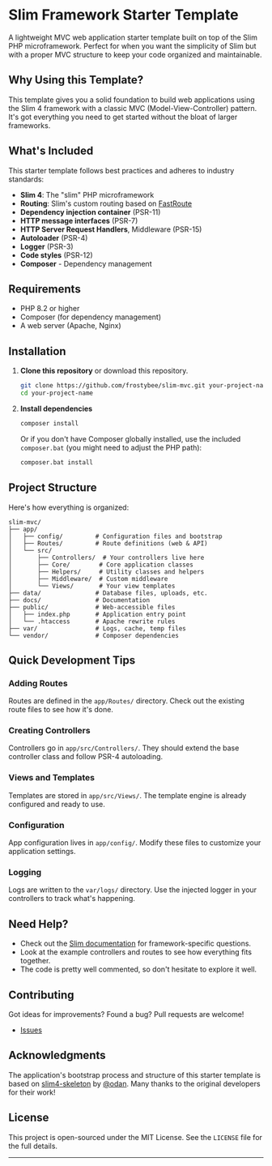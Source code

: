 # Slim Framework Starter Template

A lightweight MVC web application starter template built on top of the Slim PHP microframework. Perfect for when you want the simplicity of Slim but with a proper MVC structure to keep your code organized and maintainable.

## Why Using this Template?

This template gives you a solid foundation to build web applications using the Slim 4 framework with a classic MVC (Model-View-Controller) pattern. It's got everything you need to get started without the bloat of larger frameworks.

## What's Included

This starter template follows best practices and adheres to industry standards:

- **Slim 4**: The "slim" PHP microframework
- **Routing**: Slim's custom routing based on [FastRoute](https://github.com/nikic/FastRoute)
- **Dependency injection container** (PSR-11)
- **HTTP message interfaces** (PSR-7)
- **HTTP Server Request Handlers**, Middleware (PSR-15)
- **Autoloader** (PSR-4)
- **Logger** (PSR-3)
- **Code styles** (PSR-12)
- **Composer** - Dependency management

## Requirements

- PHP 8.2 or higher
- Composer (for dependency management)
- A web server (Apache, Nginx)

## Installation

1. **Clone this repository** or download this repository.
   ```bash
   git clone https://github.com/frostybee/slim-mvc.git your-project-name
   cd your-project-name
   ```

2. **Install dependencies**
   ```bash
   composer install
   ```
   
   Or if you don't have Composer globally installed, use the included `composer.bat` (you might need to adjust the PHP path):
   ```bash
   composer.bat install
   ```

## Project Structure

Here's how everything is organized:

```
slim-mvc/
├── app/
│   ├── config/         # Configuration files and bootstrap
│   ├── Routes/         # Route definitions (web & API)
│   └── src/
│       ├── Controllers/  # Your controllers live here 
│       ├── Core/        # Core application classes
│       ├── Helpers/     # Utility classes and helpers
│       ├── Middleware/  # Custom middleware
│       └── Views/       # Your view templates
├── data/               # Database files, uploads, etc.
├── docs/               # Documentation
├── public/             # Web-accessible files
│   ├── index.php       # Application entry point
│   └── .htaccess       # Apache rewrite rules
├── var/                # Logs, cache, temp files
└── vendor/             # Composer dependencies
```

## Quick Development Tips

### Adding Routes

Routes are defined in the `app/Routes/` directory. Check out the existing route files to see how it's done.

### Creating Controllers

Controllers go in `app/src/Controllers/`. They should extend the base controller class and follow PSR-4 autoloading.

### Views and Templates

Templates are stored in `app/src/Views/`. The template engine is already configured and ready to use.

### Configuration

App configuration lives in `app/config/`. Modify these files to customize your application settings.

### Logging

Logs are written to the `var/logs/` directory. Use the injected logger in your controllers to track what's happening.

## Need Help?

- Check out the [Slim documentation](https://www.slimframework.com/docs/v4/) for framework-specific questions.
- Look at the example controllers and routes to see how everything fits together.
- The code is pretty well commented, so don't hesitate to explore it well.

## Contributing

Got ideas for improvements? Found a bug? Pull requests are welcome!

- [Issues](https://github.com/forstybee/slim-mvc/issues)

## Acknowledgments

The application's bootstrap process and structure of this starter template is based on [slim4-skeleton](https://github.com/odan/slim4-skeleton) by [@odan](https://github.com/odan).  Many thanks to the original developers for their work!

## License

This project is open-sourced under the MIT License. See the `LICENSE` file for the full details.

---
